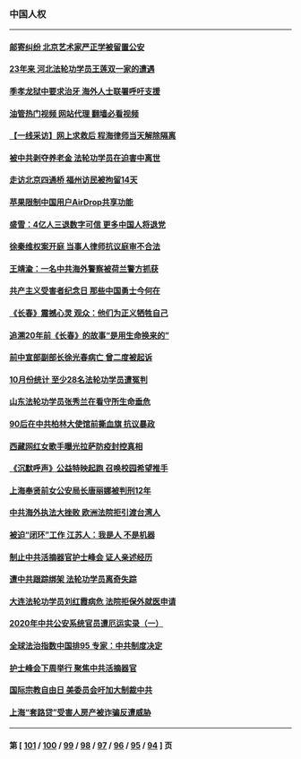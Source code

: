 ### 中国人权
---
#### [邮寄纠纷 北京艺术家严正学被留置公安](../../pages/ncid278/n13864243.md?11120045) 
#### [23年来 河北法轮功学员王莲双一家的遭遇](../../pages/ncid278/n13863330.md?11120045) 
#### [季孝龙狱中要求治牙 海外人士联署呼吁支援](../../pages/ncid278/n13863777.md?11120045) 
#### [油管热门视频 网站代理 翻墙必看视频](http://150.230.27.170:81/youtube.html?11120045)
#### [【一线采访】网上求救后 程海律师当天解除隔离](../../pages/ncid278/n13863363.md?11120045) 
#### [被中共剥夺养老金 法轮功学员在迫害中离世](../../pages/ncid278/n13861877.md?11120045) 
#### [走访北京四通桥 福州访民被拘留14天](../../pages/ncid278/n13863183.md?11120045) 
#### [苹果限制中国用户AirDrop共享功能](../../pages/ncid278/n13863173.md?11120045) 
#### [盛雪：4亿人三退数字可信 更多中国人将退党](../../pages/ncid278/n13862928.md?11120045) 
#### [徐秦维权案开庭 当事人律师抗议庭审不合法](../../pages/ncid278/n13862632.md?11120045) 
#### [王靖渝：一名中共海外警察被荷兰警方抓获](../../pages/ncid278/n13862163.md?11120045) 
#### [共产主义受害者纪念日 那些中国勇士今何在](../../pages/ncid278/n13861994.md?11120045) 
#### [《长春》震撼心灵 观众：他们为正义牺牲自己](../../pages/ncid278/n13852078.md?11120045) 
#### [追溯20年前《长春》的故事“是用生命换来的”](../../pages/ncid278/n13851645.md?11120045) 
#### [前中宣部副部长徐光春病亡 曾二度被起诉](../../pages/ncid278/n13857638.md?11120045) 
#### [10月份统计 至少28名法轮功学员遭冤判](../../pages/ncid278/n13861128.md?11120045) 
#### [山东法轮功学员张秀兰在看守所生命垂危](../../pages/ncid278/n13860281.md?11120045) 
#### [90后在中共柏林大使馆前撕血旗 抗议暴政](../../pages/ncid278/n13860258.md?11120045) 
#### [西藏网红女歌手曝光拉萨防疫封控真相](../../pages/ncid278/n13860022.md?11120045) 
#### [《沉默呼声》公益特映起跑  召唤校园希望推手](../../pages/ncid278/n13859756.md?11120045) 
#### [上海奉贤前女公安局长唐丽娜被判刑12年](../../pages/ncid278/n13859528.md?11120045) 
#### [中共海外执法大挫败 欧洲法院拒引渡台湾人](../../pages/ncid278/n13859684.md?11120045) 
#### [被迫“闭环”工作 江苏人：我是人 不是机器](../../pages/ncid278/n13859052.md?11120045) 
#### [制止中共活摘器官护士峰会 证人亲述经历](../../pages/ncid278/n13859007.md?11120045) 
#### [遭中共跟踪绑架 法轮功学员离奇失踪](../../pages/ncid278/n13856504.md?11120045) 
#### [大连法轮功学员刘红霞病危 法院拒保外就医申请](../../pages/ncid278/n13856678.md?11120045) 
#### [2020年中共公安系统官员遭厄运实录（一）](../../pages/ncid278/n13854727.md?11120045) 
#### [全球法治指数中国排95 专家：中共制度决定](../../pages/ncid278/n13855901.md?11120045) 
#### [护士峰会下周举行 聚焦中共活摘器官](../../pages/ncid278/n13855418.md?11120045) 
#### [国际宗教自由日 美委员会吁加大制裁中共](../../pages/ncid278/n13855021.md?11120045) 
#### [上海“套路贷”受害人房产被诈骗反遭威胁](../../pages/ncid278/n13853106.md?11120045) 

---
#### 第 [ [101](./101.md?11120045) / [100](./100.md?11120045) / [99](./99.md?11120045) / [98](./98.md?11120045) / [97](./97.md?11120045) / [96](./96.md?11120045) / [95](./95.md?11120045) / [94](./94.md?11120045) ] 页
